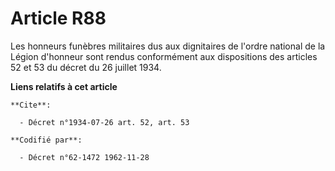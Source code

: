 # Article R88

Les honneurs funèbres militaires dus aux dignitaires de l'ordre national de la Légion d'honneur sont rendus conformément aux
dispositions des articles 52 et 53 du décret du 26 juillet 1934.

**Liens relatifs à cet article**

	**Cite**:

	  - Décret n°1934-07-26 art. 52, art. 53

	**Codifié par**:

	  - Décret n°62-1472 1962-11-28
